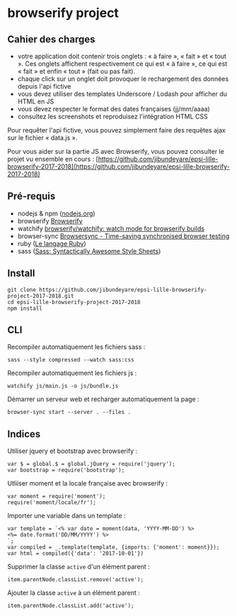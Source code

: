 # browserify project

## Cahier des charges

- votre application doit contenir trois onglets : « à faire », « fait » et « tout ». Ces onglets affichent respectivement ce qui est « à faire », ce qui est « fait » et enfin « tout » (fait ou pas fait).
- chaque click sur un onglet doit provoquer le rechargement des données depuis l'api fictive
- vous devez utiliser des templates Underscore / Lodash pour afficher du HTML en JS
- vous devez respecter le format des dates françaises (jj/mm/aaaa)
- consultez les screenshots et reproduisez l'intégration HTML CSS

Pour requêter l'api fictive, vous pouvez simplement faire des requêtes ajax sur le fichier « data.js ».

Pour vous aider sur la partie JS avec Browserify, vous pouvez consulter le projet vu ensemble en cours : [https://github.com/jibundeyare/epsi-lille-browserify-2017-2018](https://github.com/jibundeyare/epsi-lille-browserify-2017-2018)

## Pré-requis

- nodejs & npm ([nodejs.org](http://nodejs.org/))
- browserify [Browserify](http://browserify.org/)
- watchify [browserify/watchify: watch mode for browserify builds](https://github.com/browserify/watchify)
- browser-sync [Browsersync - Time-saving synchronised browser testing](https://www.browsersync.io/)
- ruby ([Le langage Ruby](https://www.ruby-lang.org/fr/))
- sass ([Sass: Syntactically Awesome Style Sheets](http://sass-lang.com/))

## Install

    git clone https://github.com/jibundeyare/epsi-lille-browserify-project-2017-2018.git
    cd epsi-lille-browserify-project-2017-2018
    npm install

## CLI

Recompiler automatiquement les fichiers sass :

    sass --style compressed --watch sass:css

Recompiler automatiquement les fichiers js :

    watchify js/main.js -o js/bundle.js

Démarrer un serveur web et recharger automatiquement la page :

    browser-sync start --server . --files .

## Indices

Utiliser jquery et bootstrap avec browserify :

    var $ = global.$ = global.jQuery = require('jquery');
    var bootstrap = require('bootstrap');

Utliiser moment et la locale française avec browserify :

    var moment = require('moment');
    require('moment/locale/fr');

Importer une variable dans un template :

    var template = `<% var date = moment(data, 'YYYY-MM-DD') %>
    <%= date.format('DD/MM/YYYY') %>
    `;
    var compiled = _.template(template, {imports: {'moment': moment}});
    var html = compiled({'data': '2017-10-01'})

Supprimer la classe `active` d'un élément parent :

    item.parentNode.classList.remove('active');

Ajouter la classe `active` à un élément parent :

    item.parentNode.classList.add('active');


